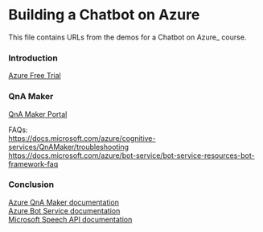 # Building a Chatbot on Azure
This file contains URLs from the demos for  a Chatbot on Azure_ course.  

### Introduction
[Azure Free Trial](https://azure.microsoft.com/free)  

### QnA Maker
[QnA Maker Portal](https://qnamaker.ai)  

FAQs:  
https://docs.microsoft.com/azure/cognitive-services/QnAMaker/troubleshooting  
https://docs.microsoft.com/azure/bot-service/bot-service-resources-bot-framework-faq  

### Conclusion
[Azure QnA Maker documentation](https://docs.microsoft.com/azure/cognitive-services/QnAMaker/index)  
[Azure Bot Service documentation](https://docs.microsoft.com/azure/bot-service)  
[Microsoft Speech API documentation](https://docs.microsoft.com/azure/cognitive-services/speech-service/)  
